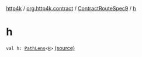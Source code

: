 [http4k](../../index.md) / [org.http4k.contract](../index.md) / [ContractRouteSpec9](index.md) / [h](./h.md)

# h

`val h: `[`PathLens`](../../org.http4k.lens/-path-lens/index.md)`<`[`H`](-binder/index.md#H)`>` [(source)](https://github.com/http4k/http4k/blob/master/http4k-contract/src/main/kotlin/org/http4k/contract/routeSpec.kt#L198)
